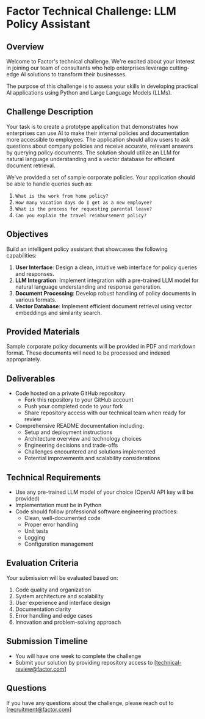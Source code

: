 # Factor Technical Challenge: LLM Policy Assistant
## Overview
Welcome to Factor's technical challenge. We're excited about your interest in joining our team of consultants who help enterprises leverage cutting-edge AI solutions to transform their businesses.

The purpose of this challenge is to assess your skills in developing practical AI applications using Python and Large Language Models (LLMs).

## Challenge Description
Your task is to create a prototype application that demonstrates how enterprises can use AI to make their internal policies and documentation more accessible to employees. The application should allow users to ask questions about company policies and receive accurate, relevant answers by querying policy documents. The solution should utilize an LLM for natural language understanding and a vector database for efficient document retrieval.

We've provided a set of sample corporate policies. Your application should be able to handle queries such as:

1. `What is the work from home policy?`
2. `How many vacation days do I get as a new employee?`
3. `What is the process for requesting parental leave?`
4. `Can you explain the travel reimbursement policy?`

## Objectives
Build an intelligent policy assistant that showcases the following capabilities:

1. **User Interface**: Design a clean, intuitive web interface for policy queries and responses.
2. **LLM Integration**: Implement integration with a pre-trained LLM model for natural language understanding and response generation.
3. **Document Processing**: Develop robust handling of policy documents in various formats.
4. **Vector Database**: Implement efficient document retrieval using vector embeddings and similarity search.

## Provided Materials
Sample corporate policy documents will be provided in PDF and markdown format. These documents will need to be processed and indexed appropriately.

## Deliverables
- Code hosted on a private GitHub repository
  - Fork this repository to your GitHub account
  - Push your completed code to your fork
  - Share repository access with our technical team when ready for review
- Comprehensive README documentation including:
  - Setup and deployment instructions
  - Architecture overview and technology choices
  - Engineering decisions and trade-offs
  - Challenges encountered and solutions implemented
  - Potential improvements and scalability considerations

## Technical Requirements
- Use any pre-trained LLM model of your choice (OpenAI API key will be provided)
- Implementation must be in Python
- Code should follow professional software engineering practices:
  - Clean, well-documented code
  - Proper error handling
  - Unit tests
  - Logging
  - Configuration management

## Evaluation Criteria
Your submission will be evaluated based on:
1. Code quality and organization
2. System architecture and scalability
3. User experience and interface design
4. Documentation clarity
5. Error handling and edge cases
6. Innovation and problem-solving approach

## Submission Timeline
- You will have one week to complete the challenge
- Submit your solution by providing repository access to [technical-review@factor.com]

## Questions
If you have any questions about the challenge, please reach out to [recruitment@factor.com]